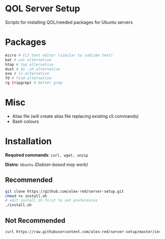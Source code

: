 # QOL Server Setup
Scripts for installing QOL/needed packages for Ubuntu servers

# Packages
```bash
micro # CLI text editor (similar to sublime text)
bat # cat alternative
htop # top alternative
dust # du -sh alternative
exa # ls alternative
fd # find alternative
rg (ripgrep) # better grep
```
# Misc

- Alias file (will create alias file replacing existing cli commands)
- Bash colours

# Installation

**Required commands**: `curl, wget, unzip` 

**Distro**: `Ubuntu` *(Debian-based may work)*

## Recommended
```bash
git clone https://github.com/alex-red/server-setup.git
chmod +x install.sh
# edit install.sh first to set preferences
./install.sh
```

## Not Recommended
```bash
curl https://raw.githubusercontent.com/alex-red/server-setup/master/install.sh | bash
```
